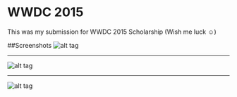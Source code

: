 # WWDC 2015
This was my submission for WWDC 2015 Scholarship (Wish me luck ☺️)

##Screenshots
![alt tag](http://i.imgur.com/0CZkbu9.png)
* * *
![alt tag](http://i.imgur.com/MpenAXl.png)
* * *
![alt tag](http://i.imgur.com/Rn0AadR.png)


